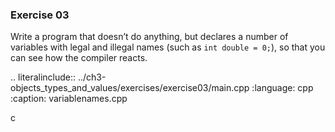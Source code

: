 ### Exercise 03

Write a program that doesn’t do anything, but declares a number of variables with legal and illegal names 
(such as `int double = 0;`), so that you can see how the compiler reacts.

.. literalinclude:: ../ch3-objects_types_and_values/exercises/exercise03/main.cpp
   :language: cpp
   :caption: variablenames.cpp

c
